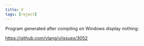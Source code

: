 ```yaml
---
title: V
tags: [reject]
---
```


Program generated after compiling on Windows display nothing:

<https://github.com/vlang/v/issues/3052>
